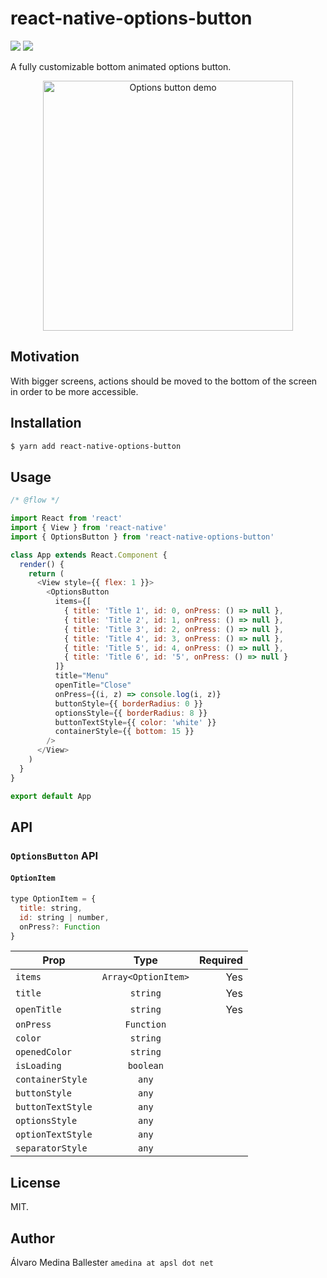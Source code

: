 # react-native-options-button

<p>
<img src="https://img.shields.io/npm/dm/react-native-options-button.svg" />
<img src="https://img.shields.io/npm/dt/react-native-options-button.svg" />
</p>

A fully customizable bottom animated options button.

<p align="center">
<img src="https://raw.githubusercontent.com/wiki/APSL/react-native-options-button/rnob.gif" alt="Options button demo" width="400">
</p>

## Motivation

With bigger screens, actions should be moved to the bottom of the screen in order to be more accessible.

## Installation

```sh
$ yarn add react-native-options-button
```

## Usage

```js
/* @flow */

import React from 'react'
import { View } from 'react-native'
import { OptionsButton } from 'react-native-options-button'

class App extends React.Component {
  render() {
    return (
      <View style={{ flex: 1 }}>
        <OptionsButton
          items={[
            { title: 'Title 1', id: 0, onPress: () => null },
            { title: 'Title 2', id: 1, onPress: () => null },
            { title: 'Title 3', id: 2, onPress: () => null },
            { title: 'Title 4', id: 3, onPress: () => null },
            { title: 'Title 5', id: 4, onPress: () => null },
            { title: 'Title 6', id: '5', onPress: () => null }
          ]}
          title="Menu"
          openTitle="Close"
          onPress={(i, z) => console.log(i, z)}
          buttonStyle={{ borderRadius: 0 }}
          optionsStyle={{ borderRadius: 8 }}
          buttonTextStyle={{ color: 'white' }}
          containerStyle={{ bottom: 15 }}
        />
      </View>
    )
  }
}

export default App

```

## API

### `OptionsButton` API

#### `OptionItem`
```js
type OptionItem = {
  title: string,
  id: string | number,
  onPress?: Function
}
```

| Prop          | Type          | Required  |
| ------------- |:-------------:| ---------:|
| `items`       | `Array<OptionItem>` | Yes     |
| `title`       | `string`      |   Yes     |
| `openTitle`   | `string`      | Yes       |
| `onPress`     | `Function`    | |
| `color`       | `string`      | |
| `openedColor` | `string`      | |
| `isLoading`   | `boolean`     | |
| `containerStyle` | `any`      | |
| `buttonStyle` | `any`         | |
| `buttonTextStyle` | `any`     | |
| `optionsStyle`| `any`         | |
| `optionTextStyle` | `any`     | |
| `separatorStyle` | `any`      | |

## License

MIT.

## Author

Álvaro Medina Ballester `amedina at apsl dot net`